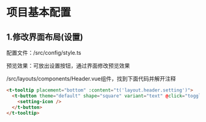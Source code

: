 # 项目基本配置

## 1.修改界面布局(设置)

配置文件：/src/config/style.ts

预览效果：可放出设置按钮，通过界面修改预览效果

/src/layouts/components/Header.vue组件，找到下面代码并解开注释

```html
<t-tooltip placement="bottom" :content="t('layout.header.setting')">
  <t-button theme="default" shape="square" variant="text" @click="toggleSettingPanel">
    <setting-icon />
  </t-button>
</t-tooltip>
```

